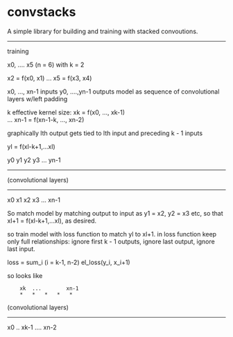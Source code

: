 # convstacks

A simple library for building and training with stacked convoutions.

---
training 

x0, .... x5 (n = 6)
with k = 2

x2 = f(x0, x1)
...
x5 = f(x3, x4)


x0, ..., xn-1 inputs
y0, ....,yn-1 outputs
model as sequence of convolutional layers w/left padding

k effective kernel size:
	xk  = f(x0, ..., xk-1)		
	...
	xn-1 = f(xn-1-k, ..., xn-2)


graphically lth output gets tied to lth input and preceding k - 1 inputs

yl = f(xl-k+1,...xl)

y0	y1  y2  y3  ... yn-1
*	*	*	*	*	*

 (convolutional layers)

*	*   *   *	*	*
x0  x1  x2  x3  ... xn-1

So match model by matching output to input as y1 = x2, y2 = x3 etc,
so that xl+1 = f(xl-k+1,...xl), as desired.

so train model with loss function to match yl to xl+1.
in loss function keep only full relationships: ignore first k - 1 outputs, 
ignore last output, ignore last input.

loss = sum_i (i = k-1, n-2) el_loss(y_i, x_i+1)

so looks like

	    xk  ...        xn-1
		*	*	*	*	*

 (convolutional layers)

*	*   *   *	*	*	*
x0  .. xk-1  ....      xn-2



